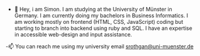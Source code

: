 - 👋 Hey, i am Simon.
I am studying at the University of Münster in Germany. I am currently doing my bachelors in Business Informatics.
I am working mostly on frontend (HTML, CSS, JavaScript) coding but starting to branch into backend using ruby and SQL.
I have an expertise in accessible web-design and input assistance.

 -📫 You can reach me using my university email srothgan@uni-muenster.de
<!---
srothgan/srothgan is a ✨ special ✨ repository because its `README.md` (this file) appears on your GitHub profile.
You can click the Preview link to take a look at your changes.
--->
